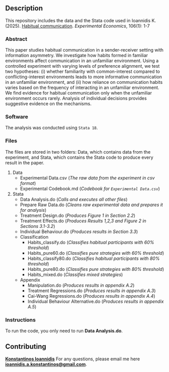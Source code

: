## Description

This repository includes the data and the Stata code used in Ioannidis K. (2025). [Habitual communication](https://www.sciencedirect.com/science/article/pii/S2214804323000861). *Experimental Economics*, 106(1): 1-7

### Abstract

This paper studies habitual communication in a sender-receiver setting with information asymmetry. We investigate how habits formed in familiar environments affect communication in an unfamiliar environment. Using a controlled experiment with varying levels of preference alignment, we test two hypotheses: (i) whether familiarity with common-interest compared to conflicting-interest environments leads to more informative communication in an unfamiliar environment, and (ii) how reliance on communication habits varies based on the frequency of interacting in an unfamiliar environment. We find evidence for habitual communication only when the unfamiliar environment occurs rarely. Analysis of individual decisions provides suggestive evidence on the mechanisms.

### Software

The analysis was conducted using ```Stata 18```.

### Files

The files are stored in two folders: Data, which contains data from the experiment, and Stata, which contains the Stata code to produce every result in the paper.

1. Data
   * Experimental Data.csv (*The raw data from the experiment in csv format*)
   * Experimental Codebook.md (*Codebook for ```Experimental Data.csv```*)
2. Stata
   * Data Analysis.do (*Calls and executes all other files*)
   * Prepare Raw Data.do (*Cleans raw experimental data and prepares it for analysis*)
   * Treatment Design.do (*Produces Figure 1 in Section 2.2*)
   * Treatment Effects.do (*Produces Results 1,2,3 and Figure 2 in Sections 3.1-3.2*)
   * Individual Behaviour.do (*Produces results in Section 3.3*)
   * Classification 
      * Habits_classify.do (*Classifies habitual participants with 60% threshold*)
      * Habits_pure60.do (*Classifies pure strategies with 60% threshold*)
      * Habits_classify80.do (*Classifies habitual participants with 80% threshold*)
      * Habits_pure80.do (*Classifies pure strategies with 80% threshold*)
      * Habits_mixed.do (*Classifies mixed strategies*)
   * Appendix 
      * Manipulation.do (*Produces results in appendix A.2*)
      * Treatment Regressions.do (*Produces results in appendix A.3*)
      * Cai-Wang Regressions.do (*Produces results in appendix A.4*)
      * Individual Behaviour Alternative.do (*Produces results in appendix A.5*)
    
     
### Instructions
To run the code, you only need to run **Data Analysis.do**.

## Contributing

**[Konstantinos Ioannidis](http://konstantinosioannidis.com/)** 
For any questions, please email me here **ioannidis.a.konstantinos@gmail.com**.
